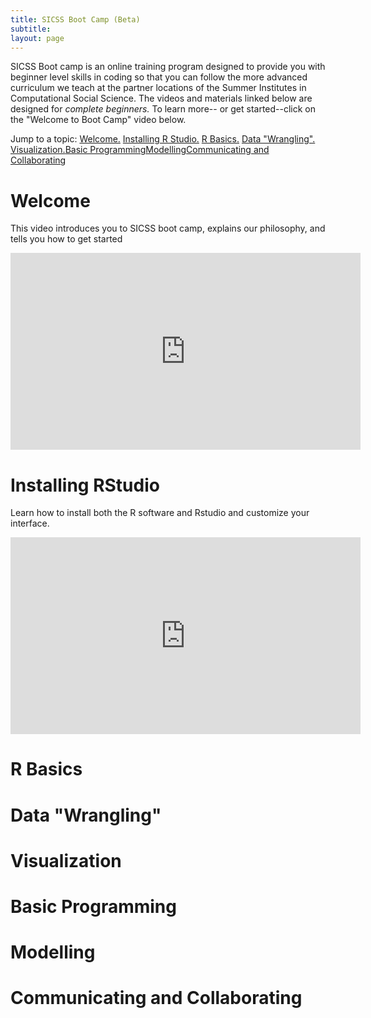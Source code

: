 ```yaml
---
title: SICSS Boot Camp (Beta)
subtitle: 
layout: page
---
```


SICSS Boot camp is an online training program designed to provide you with beginner level skills in coding so that you can follow the more advanced curriculum we teach at the partner locations of the Summer Institutes in Computational Social Science. The videos and materials linked below are designed for *complete beginners.* To learn more-- or get started--click on the "Welcome to Boot Camp" video below.

Jump to a topic: [Welcome.](#welcome) [Installing R Studio.](#install) [R Basics.](#basics) [Data "Wrangling".](#wrangling) [Visualization.](#visualization)[Basic Programming](#programming)[Modelling](#modelling)[Communicating and Collaborating](#communicate)

# Welcome <a name="welcome"></a>

This video introduces you to SICSS boot camp, explains our philosophy, and tells you how to get started

<iframe width="560" height="315"
src="https://www.youtube.com/embed/QB5ypzhIMA8" 
frameborder="0" 
allow="accelerometer; autoplay; encrypted-media; gyroscope; picture-in-picture" 
allowfullscreen></iframe>


# Installing RStudio <a name="install"></a>

Learn how to install both the R software and Rstudio and customize your interface.

<iframe width="560" height="315"
src="https://www.youtube.com/embed/ulIv0NiVTs4" 
frameborder="0" 
allow="accelerometer; autoplay; encrypted-media; gyroscope; picture-in-picture" 
allowfullscreen></iframe>


# R Basics <a name="basics"></a>



# Data "Wrangling"<a name="wrangling"></a>


# Visualization <a name="visualization"></a>


# Basic Programming <a name="programming"></a>

# Modelling <a name="modelling"></a>

# Communicating and Collaborating <a name="communicate"></a>
